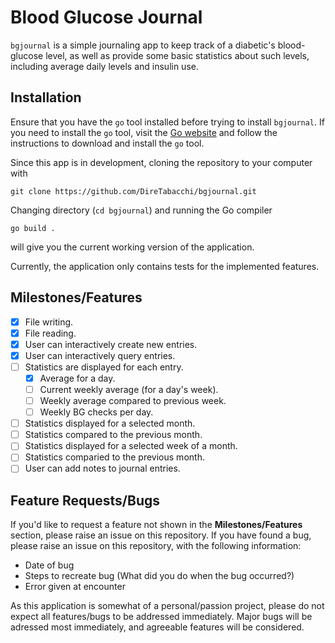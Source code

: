 # Blood Glucose Journal

`bgjournal` is a simple journaling app to keep track of a diabetic's
blood-glucose level, as well as provide some basic statistics about such
levels, including average daily levels and insulin use.

## Installation

Ensure that you have the `go` tool installed before trying to install
`bgjournal`. If you need to install the `go` tool, visit the
[Go website](go.dev) and follow the instructions to download and install the
`go` tool.

Since this app is in development, cloning the repository to your computer with

```
git clone https://github.com/DireTabacchi/bgjournal.git
```

Changing directory (`cd bgjournal`) and running the Go compiler

```
go build .
```

will give you the current working version of the application.

Currently, the application only contains tests for the implemented features.

## Milestones/Features

- [X] File writing.
- [X] File reading.
- [X] User can interactively create new entries.
- [X] User can interactively query entries.
- [ ] Statistics are displayed for each entry.
    - [X] Average for a day.
    - [ ] Current weekly average (for a day's week).
    - [ ] Weekly average compared to previous week.
    - [ ] Weekly BG checks per day.
- [ ] Statistics displayed for a selected month.
- [ ] Statistics compared to the previous month.
- [ ] Statistics displayed for a selected week of a month.
- [ ] Statistics comparied to the previous month.
- [ ] User can add notes to journal entries.

## Feature Requests/Bugs

If you'd like to request a feature not shown in the **Milestones/Features**
section, please raise an issue on this repository. If you have found a bug,
please raise an issue on this repository, with the following information:

- Date of bug
- Steps to recreate bug (What did you do when the bug occurred?)
- Error given at encounter

As this application is somewhat of a personal/passion project, please do not
expect all features/bugs to be addressed immediately. Major bugs will be
adressed most immediately, and agreeable features will be considered.
